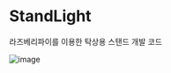 # StandLight
라즈베리파이를 이용한 탁상용 스탠드 개발 코드





![image](https://user-images.githubusercontent.com/113006249/190302243-27cf6ba2-7be5-49aa-8da4-1dc3fe199a28.png)

